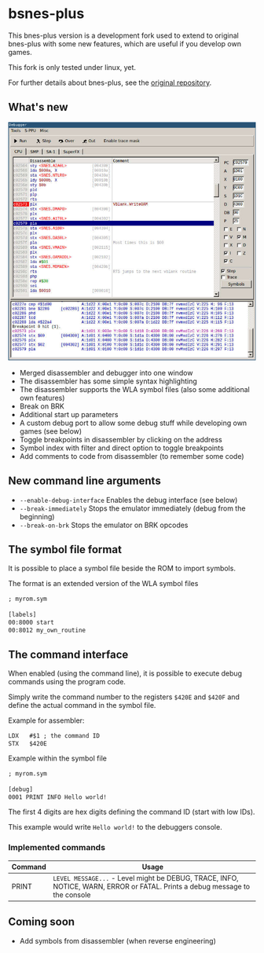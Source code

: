 # bsnes-plus

This bnes-plus version is a development fork used to extend to original bnes-plus
with some new features, which are useful if you develop own games.

This fork is only tested under linux, yet.

For further details about bnes-plus, see the [original repository](https://github.com/devinacker/bsnes-plus).

## What's new

![New debugger](./debugger.jpg?raw=true "New debugger")

- Merged disassembler and debugger into one window
- The disassembler has some simple syntax highlighting
- The disassembler supports the WLA symbol files (also some additional own features)
- Break on BRK
- Additional start up parameters
- A custom debug port to allow some debug stuff while developing own games (see below)
- Toggle breakpoints in disassembler by clicking on the address
- Symbol index with filter and direct option to toggle breakpoints
- Add comments to code from disassembler (to remember some code)


## New command line arguments

- `--enable-debug-interface` Enables the debug interface (see below)
- `--break-immediately` Stops the emulator immediately (debug from the beginning)
- `--break-on-brk` Stops the emulator on BRK opcodes


## The symbol file format

It is possible to place a symbol file beside the ROM to import symbols.

The format is an extended version of the WLA symbol files

    ; myrom.sym

    [labels]
    00:8000 start
    00:8012 my_own_routine


## The command interface

When enabled (using the command line), it is possible to execute debug commands
using the program code.

Simply write the command number to the registers `$420E` and `$420F` and define
the actual command in the symbol file.

Example for assembler:

    LDX   #$1 ; the command ID
    STX   $420E

Example within the symbol file

    ; myrom.sym

    [debug]
    0001 PRINT INFO Hello world!

The first 4 digits are hex digits defining the command ID (start with low IDs).

This example would write `Hello world!` to the debuggers console.

### Implemented commands

| Command | Usage |
| ------- | ----- |
| PRINT | `LEVEL MESSAGE...` - Level might be DEBUG, TRACE, INFO, NOTICE, WARN, ERROR or FATAL. Prints a debug message to the console |


## Coming soon

- Add symbols from disassembler (when reverse engineering)
